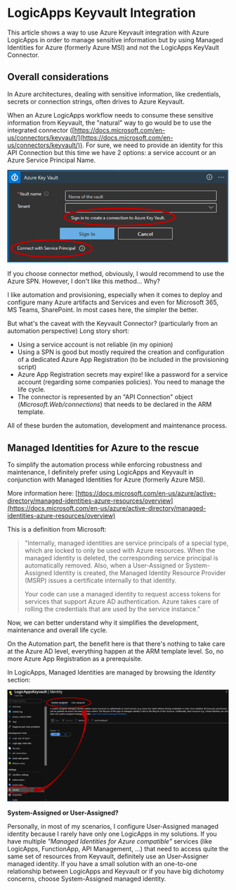 # LogicApps Keyvault Integration

This article shows a way to use Azure Keyvault integration with Azure LogicApps in order to manage sensitive information but by using Managed Identities for Azure (formerly Azure MSI) and not the LogicApps KeyVault Connector.

## Overall considerations

In Azure architectures, dealing with sensitive information, like credentials, secrets or connection strings, often drives to Azure Keyvault.

When an Azure LogicApps workflow needs to consume these sensitive information from Keyvault, the "natural" way to go would be to use the integrated connector ([https://docs.microsoft.com/en-us/connectors/keyvault/](https://docs.microsoft.com/en-us/connectors/keyvault/)). For sure, we need to provide an identity for this API Connection but this time we have 2 options: a service account or an Azure Service Principal Name.

![enter image description here](https://github.com/piou13/logicapps-keyvault-integration/blob/master/docs/kv1.PNG)

If you choose connector method, obviously, I would recommend to use the Azure SPN.
However, I don't like this method... Why?

I like automation and provisioning, especially when it comes to deploy and configure many Azure artifacts and Services and even for Microsoft 365, MS Teams, SharePoint. In most cases here, the simpler the better.

But what's the caveat with the Keyvault Connector? (particularly from an automation perspective)
Long story short: 

 - Using a service account is not reliable (in my opinion)
 - Using a SPN is good but mostly required the creation and configuration of a dedicated Azure App Registration (to be included in the provisioning script)
 - Azure App Registration secrets may expire! like a password for a service account (regarding some companies policies). You need to manage the life cycle.
 - The connector is represented by an "API Connection" object (*Microsoft.Web/connections*) that needs to be declared in the ARM template.

All of these burden the automation, development and maintenance process.

## Managed Identities for Azure to the rescue

To simplify the automation process while enforcing robustness and maintenance, I definitely prefer using LogicApps and Keyvault in conjunction with Managed Identities for Azure (formerly Azure MSI).

More information here: [https://docs.microsoft.com/en-us/azure/active-directory/managed-identities-azure-resources/overview](https://docs.microsoft.com/en-us/azure/active-directory/managed-identities-azure-resources/overview)

This is a definition from Microsoft:

> "Internally, managed identities are service principals of a special
> type, which are locked to only be used with Azure resources. When the
> managed identity is deleted, the corresponding service principal is
> automatically removed. Also, when a User-Assigned or System-Assigned
> Identity is created, the Managed Identity Resource Provider (MSRP)
> issues a certificate internally to that identity.
> 
> Your code can use a managed identity to request access tokens for services that support Azure AD authentication. Azure takes care of rolling the credentials that are used by the service instance."

Now, we can better understand why it simplifies the development, maintenance and overall life cycle.

On the Automation part, the benefit here is that there's nothing to take care at the Azure AD level, everything happen at the ARM template level. So, no more Azure App Registration as a prerequisite.

In LogicApps, Managed Identities are managed by browsing the *Identity* section:

![enter image description here](https://github.com/piou13/logicapps-keyvault-integration/blob/master/docs/kv2.PNG)

**System-Assigned or User-Assigned?**

Personally, in most of my scenarios, I configure User-Assigned managed identity because I rarely have only one LogicApps in my solutions. If you have multiple *"Managed Identities for Azure compatible"* services (like LogicApps, FunctionApp, API Management, ...) that need to access quite the same set of resources from Keyvault, definitely use an User-Assigner managed identity.
If you have a small solution with an one-to-one relationship between LogicApps and Keyvault or if you have big dichotomy concerns, choose System-Assigned managed identity.